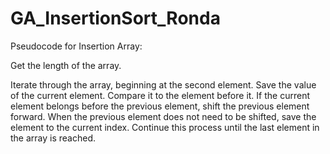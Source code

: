 # GA_InsertionSort_Ronda

Pseudocode for Insertion Array:

Get the length of the array.

Iterate through the array, beginning at the second element.
Save the value of the current element. Compare it to the element before it. 
If the current element belongs before the previous element, shift the previous element forward. 
When the previous element does not need to be shifted, save the element to the current index.
Continue this process until the last element in the array is reached.